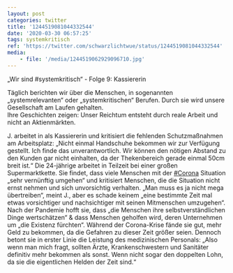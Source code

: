 ```yaml
---
layout: post
categories: twitter
title: '1244519081044332544'
date: '2020-03-30 06:57:25'
tags: systemkritisch
ref: 'https://twitter.com/schwarzlichtwue/status/1244519081044332544'
media:
    - file: '/media/1244519062929096710.jpg'
---
```

„Wir sind #systemkritisch“ - Folge 9: Kassiererin



Täglich berichten wir über die Menschen, in sogenannten „systemrelevanten“ oder „systemkritischen“ Berufen. Durch sie wird unsere Gesellschaft am Laufen gehalten.  
Ihre Geschichten zeigen: Unser Reichtum entsteht durch reale Arbeit und nicht an Aktienmärkten.



J. arbeitet in als Kassiererin und kritisiert die fehlenden Schutzmaßnahmen am Arbeitsplatz: „Nicht einmal Handschuhe bekommen wir zur Verfügung gestellt. 
Ich finde das unverantwortlich. Wir können den nötigen Abstand zu den Kunden gar nicht einhalten, da der Thekenbereich gerade einmal 50cm breit ist.“ 
Die 24-jährige arbeitet in Teilzeit bei einer großen Supermarktkette. Sie findet, dass viele Menschen mit der [#Corona](/t/corona) Situation „sehr vernünftig umgehen“ und kritisiert Menschen, die die Situation nicht ernst nehmen und sich unvorsichtig verhalten. 
„Man muss es ja nicht mega übertreiben“, meint J., aber es schade keinem „eine bestimmte Zeit mal etwas vorsichtiger und nachsichtiger mit seinen Mitmenschen umzugehen“. 
Nach der Pandemie hofft sie, dass „die Menschen ihre selbstverständlichen Dinge wertschätzen“ &amp; dass Menschen geholfen wird, deren Unternehmen um „die Existenz fürchten“. Während der Corona-Krise fände sie gut, mehr Geld zu bekommen, da die Gefahren zu dieser Zeit größer seien. 
Dennoch betont sie in erster Linie die Leistung des medizinischen Personals: „Also wenn man mich fragt, sollten Ärzte, Krankenschwestern und Sanitäter definitiv mehr bekommen als sonst. Wenn nicht sogar den doppelten Lohn, da sie die eigentlichen Helden der Zeit sind.“ 
